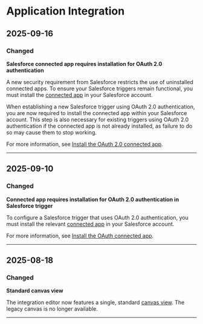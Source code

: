 # Application Integration

## 2025-09-16

### Changed

**Salesforce connected app requires installation for OAuth 2.0 authentication**

A new security requirement from Salesforce restricts the use of uninstalled connected apps. To ensure your Salesforce triggers remain functional, you must install the [connected app](https://help.salesforce.com/s/articleView?id=xcloud.connected_app_create.htm&type=5) in your Salesforce account.

When establishing a new Salesforce trigger using OAuth 2.0 authentication, you are now required to install the connected app within your Salesforce account. This step is also necessary for existing triggers using OAuth 2.0 authentication if the connected app is not already installed, as failure to do so may cause them to stop working.

For more information, see [Install the OAuth 2.0 connected app](https://cloud.google.com/application-integration/docs/configure-salesforce-trigger#post-setup).

---
## 2025-09-10

### Changed

**Connected app requires installation for OAuth 2.0 authentication in Salesforce trigger**

To configure a Salesforce trigger that uses OAuth 2.0 authentication, you must install the relevant [connected app](https://help.salesforce.com/s/articleView?id=xcloud.connected_app_create.htm&type=5) in your Salesforce account.

For more information, see [Install the OAuth connected app](https://cloud.google.com/application-integration/docs/configure-salesforce-trigger#post-setup).

---
## 2025-08-18

### Changed

**Standard canvas view**

The integration editor now features a single, standard [canvas view](https://cloud.google.com/application-integration/docs/canvas-view). The legacy canvas is no longer available.

---
